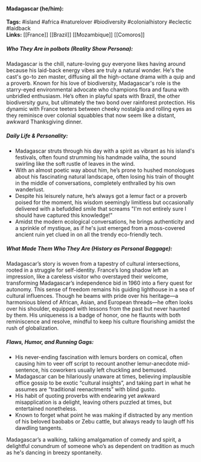 #### Madagascar (he/him):  
**Tags:** #island #africa #naturelover #biodiversity #colonialhistory #eclectic #laidback  
**Links:** [[France]] [[Brazil]] [[Mozambique]] [[Comoros]]

##### Who They Are in *polbots* (Reality Show Persona):  
Madagascar is the chill, nature-loving guy everyone likes having around because his laid-back energy vibes are truly a natural wonder. He's the cast's go-to zen master, diffusing all the high-octane drama with a quip and a proverb. Known for his love of biodiversity, Madagascar's role is the starry-eyed environmental advocate who champions flora and fauna with unbridled enthusiasm. He’s often in playful spats with Brazil, the other biodiversity guru, but ultimately the two bond over rainforest protection. His dynamic with France teeters between cheeky nostalgia and rolling eyes as they reminisce over colonial squabbles that now seem like a distant, awkward Thanksgiving dinner.  

##### Daily Life & Personality:  
- Madagascar struts through his day with a spirit as vibrant as his island's festivals, often found strumming his handmade valiha, the sound swirling like the soft rustle of leaves in the wind.  
- With an almost poetic way about him, he’s prone to hushed monologues about his fascinating natural landscape, often losing his train of thought in the middle of conversations, completely enthralled by his own wanderlust.  
- Despite his leisurely nature, he’s always got a lemur fact or a proverb poised for the moment, his wisdom seemingly limitless but occasionally delivered with a befuddled smile that screams "I'm not entirely sure I should have captured this knowledge!"  
- Amidst the modern ecological conversations, he brings authenticity and a sprinkle of mystique, as if he's just emerged from a moss-covered ancient ruin yet clued in on all the trendy eco-friendly tech.  

##### What Made Them Who They Are (History as Personal Baggage):  
Madagascar’s story is woven from a tapestry of cultural intersections, rooted in a struggle for self-identity. France’s long shadow left an impression, like a careless visitor who overstayed their welcome, transforming Madagascar’s independence bid in 1960 into a fiery quest for autonomy. This sense of freedom remains his guiding lighthouse in a sea of cultural influences. Though he beams with pride over his heritage—a harmonious blend of African, Asian, and European threads—he often looks over his shoulder, equipped with lessons from the past but never haunted by them. His uniqueness is a badge of honor, one he flaunts with both reminiscence and resolve, mindful to keep his culture flourishing amidst the rush of globalization.   

##### Flaws, Humor, and Running Gags:  
- His never-ending fascination with lemurs borders on comical, often causing him to veer off script to recount another lemur-anecdote mid-sentence, his coworkers usually left chuckling and bemused.  
- Madagascar can be hilariously unaware at times, believing implausible office gossip to be exotic “cultural insights”, and taking part in what he assumes are “traditional reenactments” with blind gusto.  
- His habit of quoting proverbs with endearing yet awkward misapplication is a delight, leaving others puzzled at times, but entertained nonetheless.  
- Known to forget what point he was making if distracted by any mention of his beloved baobabs or Zebu cattle, but always ready to laugh off his dawdling tangents.  

Madagascar’s a walking, talking amalgamation of comedy and spirit, a delightful conundrum of someone who’s as dependent on tradition as much as he's dancing in breezy spontaneity.
